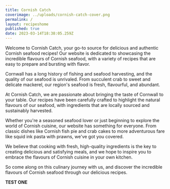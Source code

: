 ```yaml
---
title: Cornish Catch
coverimage: ../uploads/cornish-catch-cover.png
permalink: /
layout: recipeshome
published: true
date: 2023-03-14T18:38:05.259Z
---
```

Welcome to Cornish Catch, your go-to source for delicious and authentic Cornish seafood recipes! Our website is dedicated to showcasing the incredible flavours of Cornish seafood, with a variety of recipes that are easy to prepare and bursting with flavor.

Cornwall has a long history of fishing and seafood harvesting, and the quality of our seafood is unrivaled. From succulent crab to sweet and delicate mackerel, our region's seafood is fresh, flavourful, and abundant.

At Cornish Catch, we are passionate about bringing the taste of Cornwall to your table. Our recipes have been carefully crafted to highlight the natural flavours of our seafood, with ingredients that are locally sourced and sustainably harvested.

Whether you're a seasoned seafood lover or just beginning to explore the world of Cornish cuisine, our website has something for everyone. From classic dishes like Cornish fish pie and crab cakes to more adventurous fare like squid ink pasta with prawns, we've got you covered.

We believe that cooking with fresh, high-quality ingredients is the key to creating delicious and satisfying meals, and we hope to inspire you to embrace the flavours of Cornish cuisine in your own kitchen.

So come along on this culinary journey with us, and discover the incredible flavours of Cornish seafood through our delicious recipes.





**TEST ONE**
